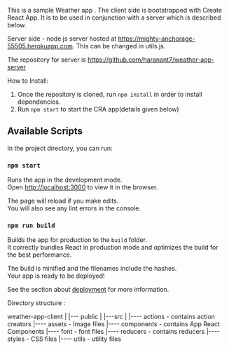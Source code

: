 This is a sample Weather app . The client side is bootstrapped with Create React App. It is to be used in conjunction with a server which is described below.

Server side - node js server hosted at https://mighty-anchorage-55505.herokuapp.com. This can be changed in utils.js.

The repository for server is https://github.com/haranant7/weather-app-server

How to Install:
1. Once the repository is cloned, run `npm install` in order to install dependencies.
2. Run `npm start` to start the CRA app(details given below)

## Available Scripts

In the project directory, you can run:

### `npm start`

Runs the app in the development mode.<br>
Open [http://localhost:3000](http://localhost:3000) to view it in the browser.

The page will reload if you make edits.<br>
You will also see any lint errors in the console.

### `npm run build`

Builds the app for production to the `build` folder.<br>
It correctly bundles React in production mode and optimizes the build for the best performance.

The build is minified and the filenames include the hashes.<br>
Your app is ready to be deployed!

See the section about [deployment](https://facebook.github.io/create-react-app/docs/deployment) for more information.

Directory structure :

weather-app-client
|
|--- public
|
|---src
    |
    |---- actions - contains action creators
    |---- assets  - Image files
    |---- components  - contains App React Components
    |---- font   - font files 
    |---- reducers  - contains reducers
    |---- styles    - CSS files
    |---- utils  - utility files
